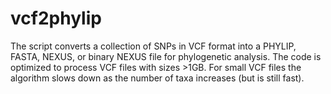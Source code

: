 # vcf2phylip
The script converts a collection of SNPs in VCF format into a PHYLIP, FASTA,  NEXUS, or binary NEXUS file for phylogenetic analysis. The code is optimized to process VCF files with sizes >1GB. For small VCF files the algorithm slows down as the number of taxa increases (but is still fast).
